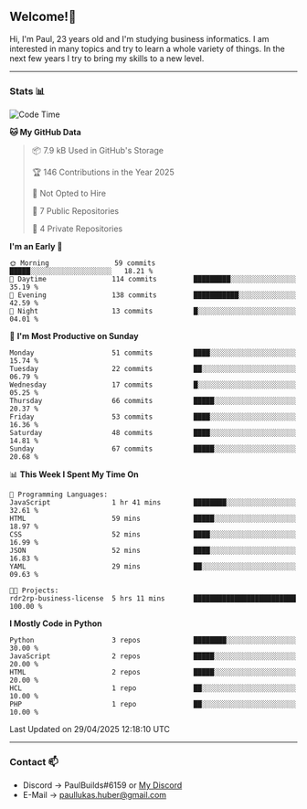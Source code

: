 ## Welcome!👋

Hi, I'm Paul, 23 years old and I'm studying business informatics. I am interested in many topics and try to learn a whole variety of things. In the next few years I try to bring my skills to a new level.

---
### Stats 📊

<!--START_SECTION:waka-->
![Code Time](http://img.shields.io/badge/Code%20Time-121%20hrs%2020%20mins-blue)

**🐱 My GitHub Data** 

> 📦 7.9 kB Used in GitHub's Storage 
 > 
> 🏆 146 Contributions in the Year 2025
 > 
> 🚫 Not Opted to Hire
 > 
> 📜 7 Public Repositories 
 > 
> 🔑 4 Private Repositories 
 > 
**I'm an Early 🐤** 

```text
🌞 Morning                59 commits          █████░░░░░░░░░░░░░░░░░░░░   18.21 % 
🌆 Daytime                114 commits         █████████░░░░░░░░░░░░░░░░   35.19 % 
🌃 Evening                138 commits         ███████████░░░░░░░░░░░░░░   42.59 % 
🌙 Night                  13 commits          █░░░░░░░░░░░░░░░░░░░░░░░░   04.01 % 
```
📅 **I'm Most Productive on Sunday** 

```text
Monday                   51 commits          ████░░░░░░░░░░░░░░░░░░░░░   15.74 % 
Tuesday                  22 commits          ██░░░░░░░░░░░░░░░░░░░░░░░   06.79 % 
Wednesday                17 commits          █░░░░░░░░░░░░░░░░░░░░░░░░   05.25 % 
Thursday                 66 commits          █████░░░░░░░░░░░░░░░░░░░░   20.37 % 
Friday                   53 commits          ████░░░░░░░░░░░░░░░░░░░░░   16.36 % 
Saturday                 48 commits          ████░░░░░░░░░░░░░░░░░░░░░   14.81 % 
Sunday                   67 commits          █████░░░░░░░░░░░░░░░░░░░░   20.68 % 
```


📊 **This Week I Spent My Time On** 

```text
💬 Programming Languages: 
JavaScript               1 hr 41 mins        ████████░░░░░░░░░░░░░░░░░   32.61 % 
HTML                     59 mins             █████░░░░░░░░░░░░░░░░░░░░   18.97 % 
CSS                      52 mins             ████░░░░░░░░░░░░░░░░░░░░░   16.99 % 
JSON                     52 mins             ████░░░░░░░░░░░░░░░░░░░░░   16.83 % 
YAML                     29 mins             ██░░░░░░░░░░░░░░░░░░░░░░░   09.63 % 

🐱‍💻 Projects: 
rdr2rp-business-license  5 hrs 11 mins       █████████████████████████   100.00 % 
```

**I Mostly Code in Python** 

```text
Python                   3 repos             ████████░░░░░░░░░░░░░░░░░   30.00 % 
JavaScript               2 repos             █████░░░░░░░░░░░░░░░░░░░░   20.00 % 
HTML                     2 repos             █████░░░░░░░░░░░░░░░░░░░░   20.00 % 
HCL                      1 repo              ██░░░░░░░░░░░░░░░░░░░░░░░   10.00 % 
PHP                      1 repo              ██░░░░░░░░░░░░░░░░░░░░░░░   10.00 % 
```




 Last Updated on 29/04/2025 12:18:10 UTC
<!--END_SECTION:waka-->

---
### Contact 📫

* Discord -> PaulBuilds#6159 or [My Discord](https://discord.gg/7kq6UnB)
* E-Mail -> paullukas.huber@gmail.com
